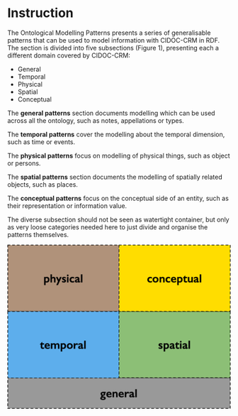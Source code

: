 # Instruction

The Ontological Modelling Patterns presents a series of generalisable patterns that can be used to model information with CIDOC-CRM in RDF. The section is divided into five subsections (Figure 1), presenting each a different domain covered by CIDOC-CRM:

- General
- Temporal
- Physical
- Spatial
- Conceptual

The **general patterns** section documents modelling which can be used across all the ontology, such as notes, appellations or types.  

The **temporal patterns** cover the modelling about the temporal dimension, such as time or events.  

The **physical patterns** focus on modelling of physical things, such as object or persons.   

The **spatial patterns** section documents the modelling of spatially related objects, such as places.  

The **conceptual patterns** focus on the conceptual side of an entity, such as their representation or information value.  

The diverse subsection should not be seen as watertight container, but only as very loose categories needed here to just divide and organise the patterns themselves. 

![](../images/crm_sections.png)


<br>